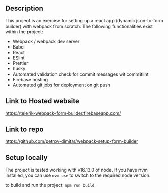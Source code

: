 <!-- @format -->

## Description

This project is an exercise for setting up a react app (dynamic json-to-form builder) with webpack from scratch. The following functionalities exist within the project:

-   Webpack / webpack dev server
-   Babel
-   React
-   ESlint
-   Prettier
-   husky
-   Automated validation check for commit messages wit commitlint
-   Firebase hosting
-   Automated git jobs for deployment on git push

## Link to Hosted website

https://telerik-webpack-form-builder.firebaseapp.com/

## Link to repo

https://github.com/petrov-dimitar/webpack-setup-form-builder

## Setup locally

The project is tested working with v16.13.0 of node. If you have nvm installed, you can use `nvm use` to switch to the required node version.

to build and run the project:
`npm run build`
